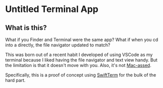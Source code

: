 # Untitled Terminal App

## What is this?

What if you Finder and Terminal were the same app? What if when you cd into a directly, the file navigator updated to match?

This was born out of a recent habit I developed of using VSCode as my terminal because I liked having the file navigator and text view handy. But the limitation is that it doesn't move with you. Also, it's not [Mac-assed](https://daringfireball.net/linked/2020/03/20/mac-assed-mac-apps).

Specifically, this is a proof of concept using [SwiftTerm](https://github.com/migueldeicaza/SwiftTerm) for the bulk of the hard part.